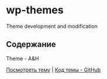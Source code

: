 # wp-themes
Theme development and modification

## Содержание
Theme - A&H

[Посмотреть тему](https://ah.webcomplete.io/) | [Код темы - GitHub](https://github.com/DmitriyChiroky/wp-themes/tree/main/ah_theme)
